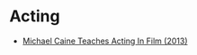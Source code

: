 # Acting

- [Michael Caine Teaches Acting In Film (2013)](https://www.youtube.com/watch?v=bZPLVDwEr7Y)
